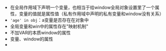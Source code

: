 - 在全局作用域下声明一个变量，也相当于给window全局对象设置里了一个属性，变量的值就是属性值（私有作用域中声明的私有变量和window没有关系）
- `'age' in obj`：a变量是否存在在对象中
- 全局变量和win中的属性存在"映射机制"
- 不加VAR的本质window的属性
- 变量、window的属性
- 